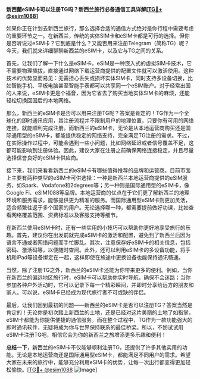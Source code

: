 **新西蘭eSIM卡可以注册TG吗？新西兰旅行必备通信工具详解[[TG💪+ @esim1088](https://t.me/s/esim1088)]**

如果你正在计划去新西兰旅行，那么选择合适的通信方式绝对是你行程中需要考虑的重要环节之一。在新西兰，传统的实体SIM卡和eSIM卡都是可行的选择。但你是否听说过eSIM卡？它到底是什么？又能否用来注册Telegram（简称TG）呢？今天，我们就来详细聊聊新西兰的eSIM卡，以及它与TG之间的关系。

首先，让我们了解一下什么是eSIM卡。eSIM是一种嵌入式的虚拟SIM卡技术，它不需要物理插拔，直接通过网络下载运营商提供的配置文件就可以激活使用。这种技术的优势显而易见：无需担心丢失或损坏实体SIM卡，同时支持多设备切换，比如智能手机、平板电脑甚至智能手表都可以共享同一个eSIM账户。对于经常出国的人来说，eSIM卡更是个福音，因为它省去了购买当地实体SIM卡的麻烦，还能轻松切换回国后的本地网络。

那么，新西兰的eSIM卡是否可以用来注册TG呢？答案是肯定的！TG作为一个全球化的即时通讯应用，其注册流程并不限制用户的地理位置，只要你有可用的网络连接，就能顺利完成注册。而新西兰的eSIM卡，无论是从本地运营商购买还是国际通用型的eSIM卡，都能提供稳定的网络支持，完全满足TG注册的需求。不过，在实际操作过程中，可能会遇到一些小问题，比如网络延迟或者信号覆盖不足，这都可能影响到注册体验。因此，建议大家在注册之前确保网络连接稳定，并且尽量选择信誉良好的eSIM卡供应商。

接下来，我们来看看新西兰的eSIM卡有哪些值得推荐的品牌和运营商。目前市面上主要有两种类型的eSIM卡可供选择：一种是新西兰本地运营商提供的eSIM服务，如Spark、Vodafone和2degrees等；另一种则是国际通用型的eSIM卡，像Google Fi、eSIM1088等品牌。本地运营商的优点在于它们更了解新西兰的地理环境和服务需求，能够提供更为精准的服务。而国际通用型eSIM卡则更加灵活，适合频繁往返于多个国家的用户。无论选择哪一种，都需要提前做好功课，比如查看网络覆盖范围、资费标准以及客服支持等细节。

在新西兰使用eSIM卡时，还有一些实用的小技巧可以帮助你更好地享受旅行的乐趣。首先，建议你在出发前就完成eSIM卡的激活和配置，避免到了新西兰后因为语言不通或者网络问题而手忙脚乱。其次，注意保存好eSIM卡的相关信息，包括密码、激活码等，以便随时查阅。此外，还可以利用eSIM卡的多设备功能，将手机和iPad等设备绑定在一起，这样即使在旅途中更换设备也能保持通讯畅通。

当然，除了注册TG之外，新西兰的eSIM卡还能为你带来更多的便利。例如，当你在新西兰的偏远地区旅行时，eSIM卡可以帮助你实时导航，确保不会迷路；当你参加各种户外活动时，它可以记录下每一个精彩瞬间，并即时分享给远方的朋友和家人。可以说，eSIM卡已经成为现代旅行者不可或缺的伴侣。

最后，让我们回到最初的问题——新西兰的eSIM卡是否可以注册TG？答案当然是肯定的！无论你是初次踏上新西兰的土地，还是已经对这片美丽的土地了如指掌，eSIM卡都能为你提供便捷的通信服务。而在整个过程中，TG作为一款功能强大的即时通讯软件，无疑将成为你与世界保持联系的最佳桥梁。所以，不妨试试用eSIM卡注册TG吧，相信它会为你的新西兰之旅增添更多乐趣和便利！

**总结一下**，新西兰的eSIM卡不仅能够顺利注册TG，还提供了许多其他实用的功能。无论是本地运营商还是国际通用型eSIM卡，都能满足不同用户的需求。希望大家在未来的旅行中，能够充分利用eSIM卡的优势，让每一次出行都变得更加轻松愉快。[[TG💪+ @esim1088](https://t.me/s/esim1088) ![Image](https://i.postimg.cc/4NQfJmqS/Snipaste-2025-05-13-00-14-12.png)]